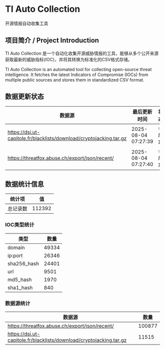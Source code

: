# TI Auto Collection

 开源情报自动收集工具

## 项目简介 / Project Introduction

TI Auto Collection 是一个自动化收集开源威胁情报的工具，能够从多个公开来源获取最新的威胁指标(IOC)，并将其转换为标准化的CSV格式存储。

TI Auto Collection is an automated tool for collecting open-source threat intelligence. It fetches the latest Indicators of Compromise (IOCs) from multiple public sources and stores them in standardized CSV format.

## 数据更新状态

| 数据源 | 最后更新时间 | 状态 |
|--------|------------|------|
| https://dsi.ut-capitole.fr/blacklists/download/cryptojacking.tar.gz | 2025-08-04 07:27:39 | ✅ 成功 |
| https://threatfox.abuse.ch/export/json/recent/ | 2025-08-04 07:27:40 | ✅ 成功 |




































































































































## 数据统计信息

| 统计项 | 值 |
|--------|----|
| 总记录数 | 112392 |

### IOC类型统计

| 类型 | 数量 |
|------|------|
| domain | 49334 |
| ip:port | 26346 |
| sha256_hash | 24401 |
| url | 9501 |
| md5_hash | 1970 |
| sha1_hash | 840 |

### 数据源统计

| 数据源 | 数量 |
|--------|------|
| https://threatfox.abuse.ch/export/json/recent/ | 100877 |
| https://dsi.ut-capitole.fr/blacklists/download/cryptojacking.tar.gz | 11515 |
